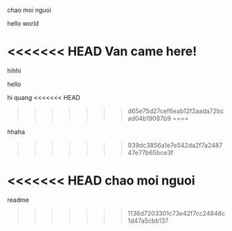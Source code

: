 chao moi nguoi

hello world

<<<<<<< HEAD
Van came here!
=======
hihhi

hello

hi quang
<<<<<<< HEAD
>>>>>>> d65e75d27cef6eab12f2aada72bcad04b19087b9
====

hhaha
>>>>>>> 939dc3856a1e7e542da2f7a248747e77b65bce3f

<<<<<<< HEAD
chao moi nguoi
=======
readme
>>>>>>> 1136d7203301c73e42f7cc24848c1d47a5cbb137